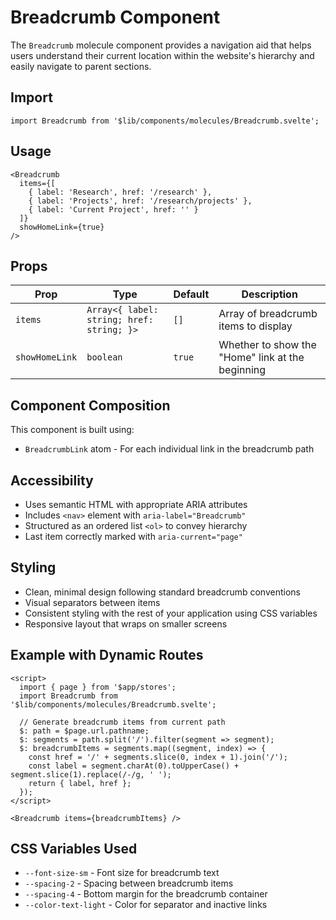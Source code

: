 # Breadcrumb Component

The `Breadcrumb` molecule component provides a navigation aid that helps users understand their current location within the website's hierarchy and easily navigate to parent sections.

## Import

```svelte
import Breadcrumb from '$lib/components/molecules/Breadcrumb.svelte';
```

## Usage

```svelte
<Breadcrumb 
  items={[
    { label: 'Research', href: '/research' },
    { label: 'Projects', href: '/research/projects' },
    { label: 'Current Project', href: '' }
  ]} 
  showHomeLink={true}
/>
```

## Props

| Prop | Type | Default | Description |
|------|------|---------|-------------|
| `items` | `Array<{ label: string; href: string; }>` | `[]` | Array of breadcrumb items to display |
| `showHomeLink` | `boolean` | `true` | Whether to show the "Home" link at the beginning |

## Component Composition

This component is built using:
- `BreadcrumbLink` atom - For each individual link in the breadcrumb path

## Accessibility

- Uses semantic HTML with appropriate ARIA attributes
- Includes `<nav>` element with `aria-label="Breadcrumb"`
- Structured as an ordered list `<ol>` to convey hierarchy
- Last item correctly marked with `aria-current="page"`

## Styling

- Clean, minimal design following standard breadcrumb conventions
- Visual separators between items
- Consistent styling with the rest of your application using CSS variables
- Responsive layout that wraps on smaller screens

## Example with Dynamic Routes

```svelte
<script>
  import { page } from '$app/stores';
  import Breadcrumb from '$lib/components/molecules/Breadcrumb.svelte';
  
  // Generate breadcrumb items from current path
  $: path = $page.url.pathname;
  $: segments = path.split('/').filter(segment => segment);
  $: breadcrumbItems = segments.map((segment, index) => {
    const href = '/' + segments.slice(0, index + 1).join('/');
    const label = segment.charAt(0).toUpperCase() + segment.slice(1).replace(/-/g, ' ');
    return { label, href };
  });
</script>

<Breadcrumb items={breadcrumbItems} />
```

## CSS Variables Used

- `--font-size-sm` - Font size for breadcrumb text
- `--spacing-2` - Spacing between breadcrumb items
- `--spacing-4` - Bottom margin for the breadcrumb container
- `--color-text-light` - Color for separator and inactive links